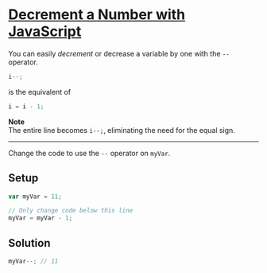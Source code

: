 # [Decrement a Number with JavaScript](https://learn.freecodecamp.org/javascript-algorithms-and-data-structures/basic-javascript/decrement-a-number-with-javascript/)

You can easily _decrement_ or decrease a variable by one with the `--` operator.

```js
i--;
```

is the equivalent of

```js
i = i - 1;
```

**Note**  
The entire line becomes `i--;`, eliminating the need for the equal sign.

---

Change the code to use the `--` operator on `myVar`.

## Setup

```js
var myVar = 11;

// Only change code below this line
myVar = myVar - 1;
```

## Solution

```js
myVar--; // 11
```